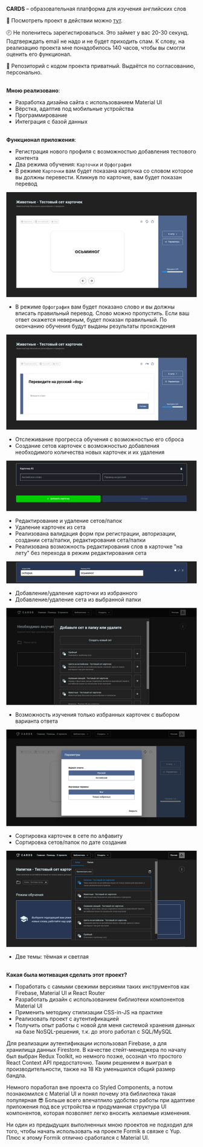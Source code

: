 __CARDS__ – образовательная платформа для изучения английских слов

:eyes: Посмотреть проект в действии можно [тут](https://cards-9ac25.firebaseapp.com).<br />

:clock8: Не поленитесь зарегистироваться. Это займет у вас 20-30 секунд. Подтверждать email не надо и не будет приходить спам. К слову, на реализацию проекта мне понадобилось 140 часов, чтобы вы смогли оценить его функционал.

:construction: Репозиторий с кодом проекта приватный. Выдаётся по согласованию, персонально.

<br />__Мною реализовано__:
- Разработка дизайна сайта с использованием Material UI
- Вёрстка, адаптив под мобильные устройства
- Программирование
- Интеграция с базой данных

<br />__Функционал приложения__:
- Регистрация нового профиля с возможностью добавления тестового контента
- Два режима обучения: `Карточки` и `Орфография`
- В режиме `Карточки` вам будет показана карточка со словом которое вы должны перевести. Кликнув по карточке, вам будет показан перевод<br />

![](https://raw.githubusercontent.com/gasmg/cards-desc/main/assets/mode-cards.png)
- В режиме `Орфография` вам будет показано слово и вы должны вписать правильный перевод. Слово можно пропустить. Если ваш ответ окажется неверным, будет показан правильный. По окончанию обучения будут выданы результаты прохождения<br />
  
![](https://raw.githubusercontent.com/gasmg/cards-desc/main/assets/mode-write-cards.png)
- Отслеживание прогресса обучения с возможностью его сброса
- Создание сетов карточек с возможностью добавления необходимого количества новых карточек и их удаления<br />
  
![](https://raw.githubusercontent.com/gasmg/cards-desc/main/assets/add-set.png)
- Редактирование и удаление сетов/папок
- Удаление карточек из сета
- Реализована валидация форм при регистрации, авторизации, создании сета/папки, редактирования сета/папки
- Реализована возможность редактирования слов в карточке "на лету" без перехода в режим редактирования сета<br />
  
![](https://raw.githubusercontent.com/gasmg/cards-desc/main/assets/edit-card.png)
- Добавление/удаление карточки из избранного
- Добавление/удаление сета из выбранной папки<br />

![](https://raw.githubusercontent.com/gasmg/cards-desc/main/assets/add-set-to-folder.png)
- Возможность изучения только избранных карточек с выбором варианта ответа<br />

![](https://raw.githubusercontent.com/gasmg/cards-desc/main/assets/mode-parameters.png)
- Сортировка карточек в сете по алфавиту
- Сортировка сетов/папок по дате создания<br />

![](https://raw.githubusercontent.com/gasmg/cards-desc/main/assets/library-sort.png)
- Две темы: тёмная и светлая

<br />__Какая была мотивация сделать этот проект?__
- Поработать с самыми свежими версиями таких инструментов как Firebase, Material UI и React Router
- Разработать дизайн с использованием библиотеки компонентов Material UI
- Применить методику стилизации CSS-in-JS на практике
- Реализовать проект с аутентификацией
- Получить опыт работы с новой для меня системой хранения данных на базе NoSQL-решения, т.к. до этого работал с SQL/MySQL

Для реализации аутентификации использовал Firebase, а для хранилища данных Firestore. В качестве стейт-менеджера по началу был выбран Redux Toolkit, но немного позже, осознал что простого React Context API предостаточно. Таким решением я выиграл в производительности, также на 18 Kb уменьшился общий размер бандла.

Немного поработал вне проекта со Styled Components, а потом познакомился с Material UI и понял почему эта библиотека такая популярная :sunglasses: Больше всего впечатлило удобство работы при адаптиве приложения под все устройства и продуманная структура UI компонентов, которая позволяет легко вносить желаемые изменения.

Ни один из предыдущих выполненных мною проектов не подходил для того, чтобы начать использовать на проекте Formik в связке с Yup. Плюс к этому Formik отлично сработался с Material UI.